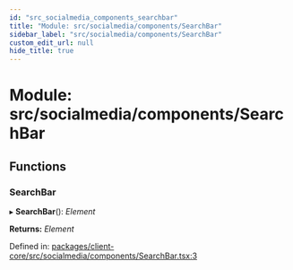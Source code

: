 ```yaml
---
id: "src_socialmedia_components_searchbar"
title: "Module: src/socialmedia/components/SearchBar"
sidebar_label: "src/socialmedia/components/SearchBar"
custom_edit_url: null
hide_title: true
---
```


# Module: src/socialmedia/components/SearchBar

## Functions

### SearchBar

▸ **SearchBar**(): *Element*

**Returns:** *Element*

Defined in: [packages/client-core/src/socialmedia/components/SearchBar.tsx:3](https://github.com/xr3ngine/xr3ngine/blob/a16a45d7e/packages/client-core/src/socialmedia/components/SearchBar.tsx#L3)

